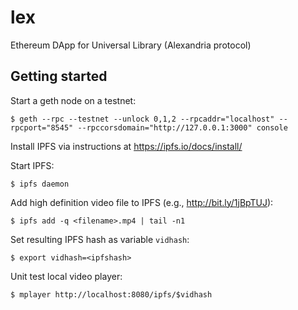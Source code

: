 # lex
Ethereum DApp for Universal Library (Alexandria protocol)

## Getting started

Start a geth node on a testnet:

    $ geth --rpc --testnet --unlock 0,1,2 --rpcaddr="localhost" --rpcport="8545" --rpccorsdomain="http://127.0.0.1:3000" console 

Install IPFS via instructions at https://ipfs.io/docs/install/

Start IPFS:

	$ ipfs daemon

Add high definition video file to IPFS (e.g., http://bit.ly/1jBpTUJ):

	$ ipfs add -q <filename>.mp4 | tail -n1

Set resulting IPFS hash as variable `vidhash`:

	$ export vidhash=<ipfshash>

Unit test local video player:

	$ mplayer http://localhost:8080/ipfs/$vidhash

	